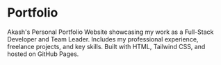 # Portfolio
Akash's Personal Portfolio Website showcasing my work as a Full-Stack Developer and Team Leader. Includes my professional experience, freelance projects, and key skills. Built with HTML, Tailwind CSS, and hosted on GitHub Pages.
